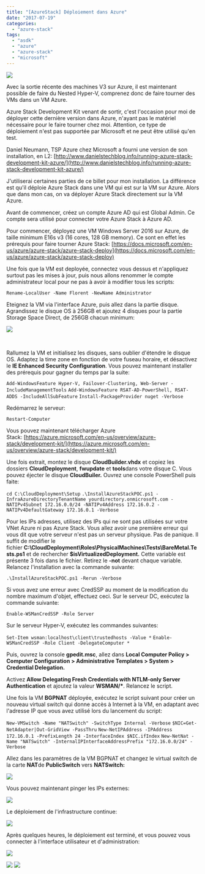 ```yaml
---
title: "[AzureStack] Déploiement dans Azure"
date: "2017-07-19"
categories: 
  - "azure-stack"
tags: 
  - "asdk"
  - "azure"
  - "azure-stack"
  - "microsoft"
---
```


[![](https://cloudyjourney.fr/wp-content/uploads/2018/01/3681.AzureStack00.png)](https://cloudyjourney.fr/wp-content/uploads/2018/01/3681.AzureStack00.png)

Avec la sortie récente des machines V3 sur Azure, il est maintenant possible de faire du Nested Hyper-V, comprenez donc de faire tourner des VMs dans un VM Azure.

Azure Stack Development Kit venant de sortir, c'est l'occasion pour moi de déployer cette dernière version dans Azure, n'ayant pas le matériel nécessaire pour le faire tourner chez moi. Attention, ce type de déploiement n'est pas supportée par Microsoft et ne peut être utilisé qu'en test.

Daniel Neumann, TSP Azure chez Microsoft a fourni une version de son installation, en L2: [http://www.danielstechblog.info/running-azure-stack-development-kit-azure/](http://www.danielstechblog.info/running-azure-stack-development-kit-azure/)

J'utiliserai certaines parties de ce billet pour mon installation. La différence est qu'il déploie Azure Stack dans une VM qui est sur la VM sur Azure. Alors que dans mon cas, on va déployer Azure Stack directement sur la VM Azure.

Avant de commencer, créez un compte Azure AD qui est Global Admin. Ce compte sera utilisé pour connecter votre Azure Stack à Azure AD.

Pour commencer, déployez une VM Windows Server 2016 sur Azure, de taille minimum E16s v3 (16 cores, 128 GB memory). Ce sont en effet les prérequis pour faire tourner Azure Stack: [https://docs.microsoft.com/en-us/azure/azure-stack/azure-stack-deploy](https://docs.microsoft.com/en-us/azure/azure-stack/azure-stack-deploy)

Une fois que la VM est deployée, connectez vous dessus et n'appliquez surtout pas les mises à jour, puis nous allons renommer le compte administrateur local pour ne pas à avoir à modifier tous les scripts:

`Rename-LocalUser -Name Florent -NewName Administrator`

Eteignez la VM via l'interface Azure, puis allez dans la partie disque. Agrandissez le disque OS à 256GB et ajoutez 4 disques pour la partie Storage Space Direct, de 256GB chacun minimum:

[![](https://cloudyjourney.fr/wp-content/uploads/2018/01/2133.AzureStack01.png)](https://cloudyjourney.fr/wp-content/uploads/2018/01/2133.AzureStack01.png)

 

Rallumez la VM et initialisez les disques, sans oublier d'étendre le disque OS. Adaptez la time zone en fonction de votre fuseau horaire, et désactivez le **IE Enhanced Security Configuration**. Vous pouvez maintenant installer des prérequis pour gagner du temps par la suite:

`Add-WindowsFeature Hyper-V, Failover-Clustering, Web-Server -IncludeManagementTools` `Add-WindowsFeature RSAT-AD-PowerShell, RSAT-ADDS -IncludeAllSubFeature` `Install-PackageProvider nuget -Verbose`

Redémarrez le serveur:

`Restart-Computer`

Vous pouvez maintenant télécharger Azure Stack: [https://azure.microsoft.com/en-us/overview/azure-stack/development-kit/](https://azure.microsoft.com/en-us/overview/azure-stack/development-kit/)

Une fois extrait, montez le disque **CloudBuilder.vhdx** et copiez les dossiers **CloudDeployment**, **fwupdate** et **tools**dans votre disque C. Vous pouvez éjecter le disque **CloudBuiler.** Ouvrez une console PowerShell puis faite:

`cd C:\CloudDeployment\Setup` `.\InstallAzureStackPOC.ps1 -InfraAzureDirectoryTenantName yourdirectory.onmicrosoft.com -NATIPv4Subnet 172.16.0.0/24 -NATIPv4Address 172.16.0.2 -NATIPv4DefaultGateway 172.16.0.1 -Verbose`

Pour les IPs adresses, utilisez des IPs qui ne sont pas utilisées sur votre VNet Azure ni pas Azure Stack. Vous allez avoir une première erreur qui vous dit que votre serveur n'est pas un serveur physique. Pas de panique. Il suffit de modifier le fichier **C:\\CloudDeployment\\Roles\\PhysicalMachines\\Tests\\BareMetal.Tests.ps1** et de rechercher **$isVirtualizedDeployment.** Cette variable est présente 3 fois dans le fichier. Retirez le **\-not** devant chaque variable. Relancez l'installation avec la commande suivante:

`.\InstallAzureStackPOC.ps1 -Rerun -Verbose`

Si vous avez une erreur avec CredSSP au moment de la modification du nombre maximum d'objet, effectuez ceci. Sur le serveur DC, exécutez la commande suivante:

`Enable-WSManCredSSP -Role Server`

Sur le serveur Hyper-V, exécutez les commandes suivantes:

`Set-Item wsman:localhost\client\trustedhosts -Value *` `Enable-WSManCredSSP -Role Client -DelegateComputer *`

Puis, ouvrez la console **gpedit.msc**, allez dans **Local Computer Policy > Computer Configuration > Administrative Templates > System > Credential Delegation.**

Activez **Allow Delegating Fresh Credentials with NTLM-only Server Authentication** et ajoutez la valeur **WSMAN/\***. Relancez le script.

Une fois la VM **BGPNAT** déployée, exécutez le script suivant pour créer un nouveau virtual switch qui donne accès à Internet à la VM, en adaptant avec l'adresse IP que vous avez utilisé lors du lancement du script:

`New-VMSwitch -Name "NATSwitch" -SwitchType Internal -Verbose` `$NIC=Get-NetAdapter|Out-GridView -PassThru` `New-NetIPAddress -IPAddress 172.16.0.1 -PrefixLength 24 -InterfaceIndex $NIC.ifIndex` `New-NetNat -Name "NATSwitch" -InternalIPInterfaceAddressPrefix "172.16.0.0/24" -Verbose`

Allez dans les paramètres de la VM BGPNAT et changez le virtual switch de la carte **NAT**de **PublicSwitch** vers **NATSwitch:**

[![](https://cloudyjourney.fr/wp-content/uploads/2018/01/2133.AzureStack02.png)](https://cloudyjourney.fr/wp-content/uploads/2018/01/2133.AzureStack02.png)

Vous pouvez maintenant pinger les IPs externes:

[![](https://cloudyjourney.fr/wp-content/uploads/2018/01/5756.AzureStack03.png)](https://cloudyjourney.fr/wp-content/uploads/2018/01/5756.AzureStack03.png)

Le déploiement de l'infrastructure continue:

[![](https://cloudyjourney.fr/wp-content/uploads/2018/01/5756.AzureStack04.png)](https://cloudyjourney.fr/wp-content/uploads/2018/01/5756.AzureStack04.png)

Après quelques heures, le déploiement est terminé, et vous pouvez vous connecter à l'interface utilisateur et d'administration:

[![](https://cloudyjourney.fr/wp-content/uploads/2018/01/5226.AzureStack05.png)](https://cloudyjourney.fr/wp-content/uploads/2018/01/5226.AzureStack05.png)

[![](https://cloudyjourney.fr/wp-content/uploads/2018/01/3554.AzureStack06.png)](https://cloudyjourney.fr/wp-content/uploads/2018/01/3554.AzureStack06.png) [![](https://cloudyjourney.fr/wp-content/uploads/2018/01/3554.AzureStack07.png)](https://cloudyjourney.fr/wp-content/uploads/2018/01/3554.AzureStack07.png)
